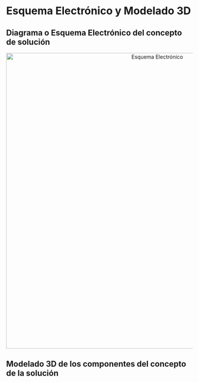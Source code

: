 # Esquema Electrónico y Modelado 3D

## Diagrama o Esquema Electrónico del concepto de solución

<p align="center">
<img src="https://github.com/Misancio-T/FUNBIO---GRUPO-4/blob/main/Entregables/Resources/FunBio_imagen_27.png?raw=true" alt="Esquema Electrónico" width="800">
</p>

## Modelado 3D de los componentes del concepto de la solución


